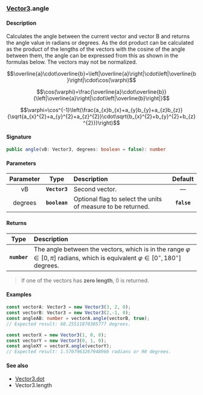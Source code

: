 ### [Vector3](./vector3.md).angle
#### Description
Calculates the angle between the current vector and vector B and returns the angle value in radians or degrees. As the dot product can be calculated as the product of the lengths of the vectors with the cosine of the angle between them, the angle can be expressed from this as shown in the formulas below. The vectors may not be normalized.
```math
\overline{a}\cdot\overline{b}=\left|\overline{a}\right|\cdot\left|\overline{b}\right|\cdot\cos(\varphi)
```
```math
\cos(\varphi)=\frac{\overline{a}\cdot\overline{b}}{\left|\overline{a}\right|\cdot\left|\overline{b}\right|}
```
```math
\varphi=\cos^{-1}\left(\frac{a_{x}b_{x}+a_{y}b_{y}+a_{z}b_{z}}
{\sqrt{a_{x}^{2}+a_{y}^{2}+a_{z}^{2}}\cdot\sqrt{b_{x}^{2}+b_{y}^{2}+b_{z}^{2}}}\right)
```

#### Signature
```typescript
public angle(vB: Vector3, degrees: boolean = false): number
```
#### Parameters
|Parameter|Type|Description|Default|
|:-:|:-:|:-|:-:|
|vB|**`Vector3`**|Second vector.|—|
|degrees|**`boolean`**|Optional flag to select the units of measure to be returned.|**`false`**|

#### Returns
|Type|Description|
|:-:|:-|
|**`number`**|The angle between the vectors, which is in the range $\varphi\in\left[0,\pi\right]$ radians, which is equivalent $\varphi\in\left[0^\circ,180^\circ\right]$ degrees.|
> If one of the vectors has **zero length**, 0 is returned.

#### Examples
```typescript
const vectorA: Vector3 = new Vector3(3, 2, 0);
const vectorB: Vector3 = new Vector3(2,-1, 0);
const angleAB: number = vectorA.angle(vectorB, true);
// Expected result: 60.25511870305777 degrees.

const vectorX = new Vector3(1, 0, 0);
const vectorY = new Vector3(0, 1, 0);
const angleXY = vectorX.angle(vectorY);
// Expected result: 1.5707963267948966 radians or 90 degrees.
```

#### See also
- [Vector3.dot](./vector3.dot.md)
- Vector3.length